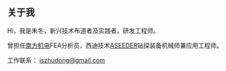 ## 关于我
Hi，我是朱冬，新兴技术布道者及实践者，研发工程师。

曾担任[南方机电](http://zzsemc.com.cn/)FEA分析员，西迪技术[ASEEDER](http://www.seed-carbide.com/)钻探装备机械师兼应用工程师。

工作联系： iszhudong@gmail.com

